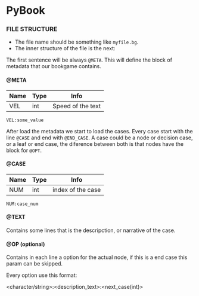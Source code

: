 # PyBook

### FILE STRUCTURE

* The file name should be something like `myfile.bg`.
* The inner structure of the file is the next:

The first sentence will be always `@META`. This will define the block of metadata that our bookgame contains.

#### @META

| Name | Type | Info              |
| ---- | ---- | ----------------- |
| VEL  | int  | Speed of the text |

`VEL:some_value`

After load the metadata we start to load the cases. Every case start with the line `@CASE` and end with `@END_CASE`. A case could be a node or decision case, or a leaf
or end case, the diference between both is that nodes have the block for `@OPT`.

#### @CASE

| Name | Type | Info              |
| ---- | ---- | ----------------- |
| NUM  | int  | index of the case |

`NUM:case_num`

#### @TEXT

Contains some lines that is the descripction, or narrative of the case.

#### @OP (optional) 

Contains in each line a option for the actual node, if this is a end case this param can be skipped.

Every option use this format:

<character/string>:<description_text>:<next_case(int)>
